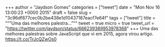 
+++
author = "Jaydson Gomes"
categories = ["tweet"]
date = "Mon Nov 16 13:00:23 +0000 2015"
draft = false
slug = "3c96df877cec0b2be438e1d10437187eacf7e64f"
tags = ["tweet"]
title = """Uma das melhores palestra..."""
tweet = true
micro = true
tweet_url = "https://twitter.com/jaydson/status/666239389953978368"
+++
Uma das melhores palestras sobre JavaScript que vi em 2015, agora virou artigo. https://t.co/TrJcQZwOs0
